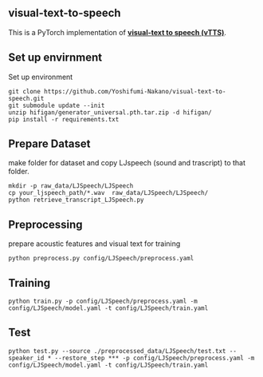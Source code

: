 ## visual-text-to-speech
This is a PyTorch implementation of [**visual-text to speech (vTTS)**](http://arxiv.org/abs/2203.14725).

## Set up envirnment
Set up environment
```
git clone https://github.com/Yoshifumi-Nakano/visual-text-to-speech.git
git submodule update --init
unzip hifigan/generator_universal.pth.tar.zip -d hifigan/
pip install -r requirements.txt
```

## Prepare Dataset
make folder for dataset and copy LJspeech (sound and trascript) to that folder.
```
mkdir -p raw_data/LJSpeech/LJSpeech
cp your_ljspeech_path/*.wav  raw_data/LJSpeech/LJSpeech/
python retrieve_transcript_LJSpeech.py
```

## Preprocessing
prepare acoustic features and visual text for training
```
python preprocess.py config/LJSpeech/preprocess.yaml
```

## Training
```
python train.py -p config/LJSpeech/preprocess.yaml -m config/LJSpeech/model.yaml -t config/LJSpeech/train.yaml
```

## Test
```
python test.py --source ./preprocessed_data/LJSpeech/test.txt --speaker_id * --restore_step *** -p config/LJSpeech/preprocess.yaml -m config/LJSpeech/model.yaml -t config/LJSpeech/train.yaml
```
